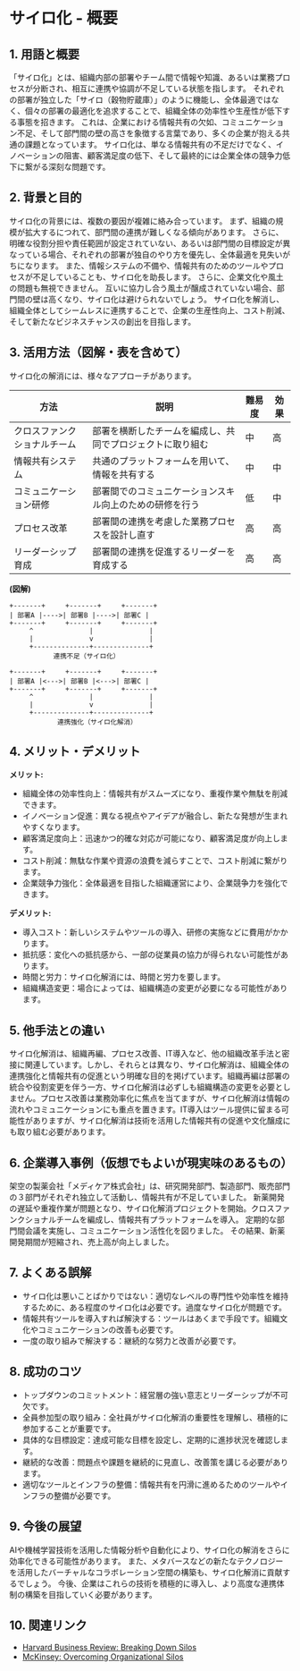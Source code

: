 # サイロ化 - 概要

## 1. 用語と概要

「サイロ化」とは、組織内部の部署やチーム間で情報や知識、あるいは業務プロセスが分断され、相互に連携や協調が不足している状態を指します。  それぞれの部署が独立した「サイロ（穀物貯蔵庫）」のように機能し、全体最適ではなく、個々の部署の最適化を追求することで、組織全体の効率性や生産性が低下する事態を招きます。  これは、企業における情報共有の欠如、コミュニケーション不足、そして部門間の壁の高さを象徴する言葉であり、多くの企業が抱える共通の課題となっています。  サイロ化は、単なる情報共有の不足だけでなく、イノベーションの阻害、顧客満足度の低下、そして最終的には企業全体の競争力低下に繋がる深刻な問題です。


## 2. 背景と目的

サイロ化の背景には、複数の要因が複雑に絡み合っています。  まず、組織の規模が拡大するにつれて、部門間の連携が難しくなる傾向があります。  さらに、明確な役割分担や責任範囲が設定されていない、あるいは部門間の目標設定が異なっている場合、それぞれの部署が独自のやり方を優先し、全体最適を見失いがちになります。  また、情報システムの不備や、情報共有のためのツールやプロセスが不足していることも、サイロ化を助長します。  さらに、企業文化や風土の問題も無視できません。  互いに協力し合う風土が醸成されていない場合、部門間の壁は高くなり、サイロ化は避けられないでしょう。  サイロ化を解消し、組織全体としてシームレスに連携することで、企業の生産性向上、コスト削減、そして新たなビジネスチャンスの創出を目指します。


## 3. 活用方法（図解・表を含めて）

サイロ化の解消には、様々なアプローチがあります。

| 方法           | 説明                                                                     | 難易度 | 効果       |
|---------------|--------------------------------------------------------------------------|---------|------------|
| クロスファンクショナルチーム | 部署を横断したチームを編成し、共同でプロジェクトに取り組む                      | 中       | 高         |
| 情報共有システム | 共通のプラットフォームを用いて、情報を共有する                              | 中       | 中         |
| コミュニケーション研修 | 部署間でのコミュニケーションスキル向上のための研修を行う                      | 低       | 中         |
| プロセス改革       | 部署間の連携を考慮した業務プロセスを設計し直す                          | 高       | 高         |
| リーダーシップ育成 | 部署間の連携を促進するリーダーを育成する                               | 高       | 高         |


**(図解)**

```
+-------+     +-------+     +-------+
| 部署A |---->| 部署B |---->| 部署C |
+-------+     +-------+     +-------+
     ^              |              |
     |              v              |
     +--------------+--------------+
           連携不足（サイロ化）
```

```
+-------+     +-------+     +-------+
| 部署A |<--->| 部署B |<--->| 部署C |
+-------+     +-------+     +-------+
     ^              |              |
     |              v              |
     +--------------+--------------+
            連携強化（サイロ化解消）
```


## 4. メリット・デメリット

**メリット:**

* 組織全体の効率性向上：情報共有がスムーズになり、重複作業や無駄を削減できます。
* イノベーション促進：異なる視点やアイデアが融合し、新たな発想が生まれやすくなります。
* 顧客満足度向上：迅速かつ的確な対応が可能になり、顧客満足度が向上します。
* コスト削減：無駄な作業や資源の浪費を減らすことで、コスト削減に繋がります。
* 企業競争力強化：全体最適を目指した組織運営により、企業競争力を強化できます。

**デメリット:**

* 導入コスト：新しいシステムやツールの導入、研修の実施などに費用がかかります。
* 抵抗感：変化への抵抗感から、一部の従業員の協力が得られない可能性があります。
* 時間と労力：サイロ化解消には、時間と労力を要します。
* 組織構造変更：場合によっては、組織構造の変更が必要になる可能性があります。


## 5. 他手法との違い

サイロ化解消は、組織再編、プロセス改善、IT導入など、他の組織改革手法と密接に関連しています。しかし、それらとは異なり、サイロ化解消は、組織全体の連携強化と情報共有の促進という明確な目的を掲げています。組織再編は部署の統合や役割変更を伴う一方、サイロ化解消は必ずしも組織構造の変更を必要としません。プロセス改善は業務効率化に焦点を当てますが、サイロ化解消は情報の流れやコミュニケーションにも重点を置きます。IT導入はツール提供に留まる可能性がありますが、サイロ化解消は技術を活用した情報共有の促進や文化醸成にも取り組む必要があります。


## 6. 企業導入事例（仮想でもよいが現実味のあるもの）

架空の製薬会社「メディケア株式会社」は、研究開発部門、製造部門、販売部門の３部門がそれぞれ独立して活動し、情報共有が不足していました。 新薬開発の遅延や重複作業が問題となり、サイロ化解消プロジェクトを開始。クロスファンクショナルチームを編成し、情報共有プラットフォームを導入。 定期的な部門間会議を実施し、コミュニケーション活性化を図りました。 その結果、新薬開発期間が短縮され、売上高が向上しました。


## 7. よくある誤解

* サイロ化は悪いことばかりではない：適切なレベルの専門性や効率性を維持するために、ある程度のサイロ化は必要です。過度なサイロ化が問題です。
* 情報共有ツールを導入すれば解決する：ツールはあくまで手段です。組織文化やコミュニケーションの改善も必要です。
* 一度の取り組みで解決する：継続的な努力と改善が必要です。


## 8. 成功のコツ

* トップダウンのコミットメント：経営層の強い意志とリーダーシップが不可欠です。
* 全員参加型の取り組み：全社員がサイロ化解消の重要性を理解し、積極的に参加することが重要です。
* 具体的な目標設定：達成可能な目標を設定し、定期的に進捗状況を確認します。
* 継続的な改善：問題点や課題を継続的に見直し、改善策を講じる必要があります。
* 適切なツールとインフラの整備：情報共有を円滑に進めるためのツールやインフラの整備が必要です。


## 9. 今後の展望

AIや機械学習技術を活用した情報分析や自動化により、サイロ化の解消をさらに効率化できる可能性があります。  また、メタバースなどの新たなテクノロジーを活用したバーチャルなコラボレーション空間の構築も、サイロ化解消に貢献するでしょう。  今後、企業はこれらの技術を積極的に導入し、より高度な連携体制の構築を目指していく必要があります。


## 10. 関連リンク

* [Harvard Business Review: Breaking Down Silos](仮のリンク)
* [McKinsey:  Overcoming Organizational Silos](仮のリンク)


